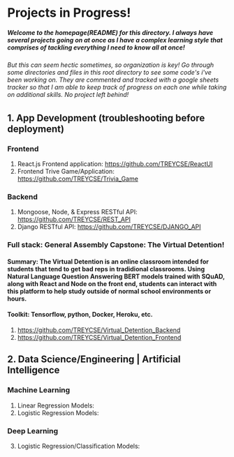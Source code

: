 # Projects in Progress!
##### Welcome to the homepage(README) for this directory. I always have several projects going on at once as I have a complex learning style that comprises of tackling everything I need to know all at once!
###### But this can seem hectic sometimes, so organization is key! Go through some directories and files in this root directory to see some code's i've been working on. They are commented and tracked with a google sheets tracker so that I am able to keep track of progress on each one while taking on additional skills. No project left behind!

## 1. App Development (troubleshooting before deployment)
### Frontend
1. React.js Frontend application: https://github.com/TREYCSE/ReactUI
2. Frontend Trive Game/Application: https://github.com/TREYCSE/Trivia_Game

### Backend
1. Mongoose, Node, & Express RESTful API: https://github.com/TREYCSE/REST_API
2. Django RESTful API: https://github.com/TREYCSE/DJANGO_API

### Full stack: General Assembly Capstone: The Virtual Detention!
#### Summary: The Virtual Detention is an online classroom intended for students that tend to get bad reps in tradidional classrooms. Using Natural Language Question Answering BERT models trained with SQuAD, along with React and Node on the front end, students can interact with this platform to help study outside of normal school environments or hours.

#### Toolkit: Tensorflow, python, Docker, Heroku, etc.
1. https://github.com/TREYCSE/Virtual_Detention_Backend
2. https://github.com/TREYCSE/Virtual_Detention_Frontend
## 2. Data Science/Engineering | Artificial Intelligence

### Machine Learning
1. Linear Regression Models:
2. Logistic  Regression Models:
### Deep Learning
3. Logistic Regression/Classification Models:
